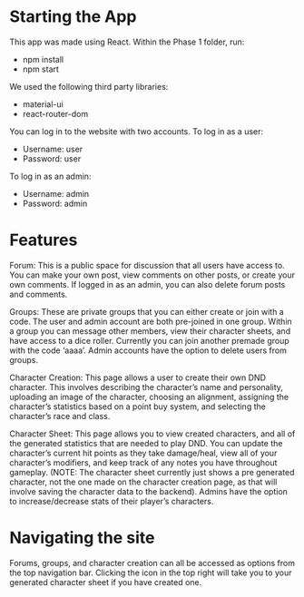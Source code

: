 # Starting the App 
This app was made using React. Within the Phase 1 folder, run: <br>
<ul>
	<li> npm install </li>
	<li> npm start </li>
</ul>

We used the following third party libraries: <br>
<ul>
	<li> material-ui </li>
	<li> react-router-dom </li>
</ul>

You can log in to the website with two accounts. To log in as a user: <br>
<ul>
	<li> Username: user </li>
	<li> Password: user </li>
</ul>

To log in as an admin: <br>
<ul>
	 <li> Username: admin </li>
	 <li> Password: admin </li>
</ul>

# Features

Forum: This is a public space for discussion that all users have access to. You can make your own post, view comments on other posts, or create your own comments. If logged in as an admin, you can also delete forum posts and comments. 

Groups: These are private groups that you can either create or join with a code. The user and admin account are both pre-joined in one group. Within a group you can message other members, view their character sheets, and have access to a dice roller. Currently you can join another premade group with the code ‘aaaa’. Admin accounts have the option to delete users from groups. 

Character Creation: This page allows a user to create their own DND character. This involves describing the character’s name and personality, uploading an image of the character, choosing an alignment, assigning the character’s statistics based on a point buy system, and selecting the character’s race and class. 

Character Sheet: This page allows you to view created characters, and all of the generated statistics that are needed to play DND. You can update the character’s current hit points as they take damage/heal, view all of your character’s modifiers, and keep track of any notes you have throughout gameplay.  (NOTE: The character sheet currently just shows a pre generated character, not the one made on the character creation page, as that will involve saving the character data to the backend). Admins have the option to increase/decrease stats of their player’s characters. 

# Navigating the site

Forums, groups, and character creation can all be accessed as options from the top navigation bar. Clicking the icon in the top right will take you to your generated character sheet if you have created one. 
